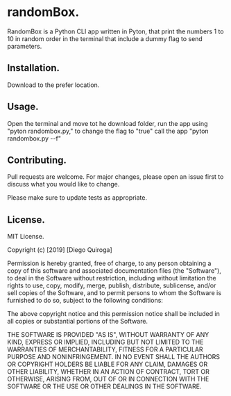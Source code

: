 # randomBox.

RandomBox is a Python CLI app written in Pyton, that print the numbers 1 to 10 in random order in the terminal that include a dummy flag to send parameters.

## Installation.

Download to the prefer location.

## Usage.

Open the terminal and move tot he download folder, run the app using "pyton randombox.py," to change the flag to "true" call the app "pyton randombox.py --f"

## Contributing.

Pull requests are welcome. For major changes, please open an issue first to discuss what you would like to change.

Please make sure to update tests as appropriate.

## License.

MIT License.

Copyright (c) [2019] [Diego Quiroga]

Permission is hereby granted, free of charge, to any person obtaining a copy
of this software and associated documentation files (the "Software"), to deal
in the Software without restriction, including without limitation the rights
to use, copy, modify, merge, publish, distribute, sublicense, and/or sell
copies of the Software, and to permit persons to whom the Software is
furnished to do so, subject to the following conditions:

The above copyright notice and this permission notice shall be included in all
copies or substantial portions of the Software.

THE SOFTWARE IS PROVIDED "AS IS", WITHOUT WARRANTY OF ANY KIND, EXPRESS OR
IMPLIED, INCLUDING BUT NOT LIMITED TO THE WARRANTIES OF MERCHANTABILITY,
FITNESS FOR A PARTICULAR PURPOSE AND NONINFRINGEMENT. IN NO EVENT SHALL THE
AUTHORS OR COPYRIGHT HOLDERS BE LIABLE FOR ANY CLAIM, DAMAGES OR OTHER
LIABILITY, WHETHER IN AN ACTION OF CONTRACT, TORT OR OTHERWISE, ARISING FROM,
OUT OF OR IN CONNECTION WITH THE SOFTWARE OR THE USE OR OTHER DEALINGS IN THE
SOFTWARE.
